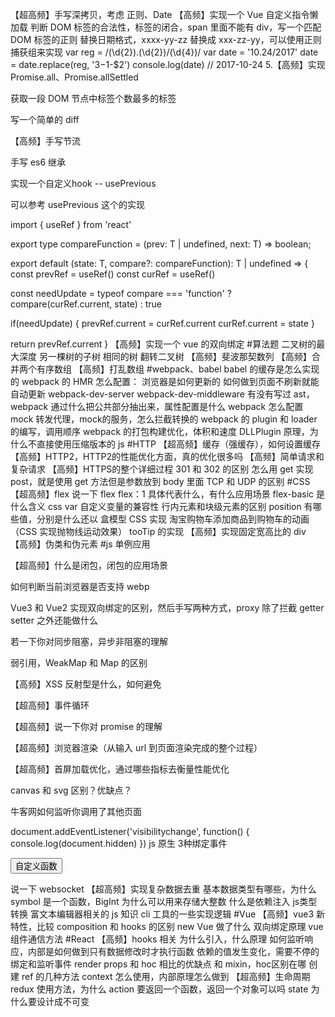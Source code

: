 【超高频】手写深拷贝，考虑 正则、Date
【高频】实现一个 Vue 自定义指令懒加载
判断 DOM 标签的合法性，标签的闭合，span 里面不能有 div，写一个匹配 DOM 标签的正则
替换日期格式，xxxx-yy-zz 替换成 xxx-zz-yy，可以使用正则捕获组来实现
var reg = /(\d{2})\.(\d{2})\/(\d{4})/
var date = '10.24/2017'
date = date.replace(reg, '$3-$1-$2')
console.log(date) // 2017-10-24
5.【高频】实现 Promise.all、Promise.allSettled

获取一段 DOM 节点中标签个数最多的标签

写一个简单的 diff

【高频】手写节流

手写 es6 继承

实现一个自定义hook -- usePrevious

可以参考 usePrevious 这个的实现

import { useRef } from 'react'

export type compareFunction<T> = (prev: T | undefined, next: T) => boolean;

export default <T>(state: T, compare?: compareFunction<T>): T | undefined => {
  const prevRef = useRef<T>()
  const curRef = useRef<T>()
  
  const needUpdate = typeof compare === 'function' ? compare(curRef.current, state) : true
  
  if(needUpdate) {
    prevRef.current = curRef.current
    curRef.current = state
  }
  
  return prevRef.current
}
【高频】实现一个 vue 的双向绑定
#算法题
二叉树的最大深度
另一棵树的子树
相同的树
翻转二叉树
【高频】斐波那契数列
【高频】合并两个有序数组
【高频】打乱数组
#webpack、babel
babel 的缓存是怎么实现的
webpack 的 HMR 怎么配置：
浏览器是如何更新的
如何做到页面不刷新就能自动更新
webpack-dev-server webpack-dev-middleware
有没有写过 ast，webpack 通过什么把公共部分抽出来，属性配置是什么
webpack 怎么配置 mock 转发代理，mock的服务，怎么拦截转换的
webpack 的 plugin 和 loader 的编写，调用顺序
webpack 的打包构建优化，体积和速度
DLLPlugin 原理，为什么不直接使用压缩版本的 js
#HTTP
【超高频】缓存（强缓存），如何设置缓存
【高频】HTTP2，HTTP2的性能优化方面，真的优化很多吗
【高频】简单请求和复杂请求
【高频】HTTPS的整个详细过程
301 和 302 的区别
怎么用 get 实现 post，就是使用 get 方法但是参数放到 body 里面
TCP 和 UDP 的区别
#CSS
【超高频】flex
说一下 flex
flex：1 具体代表什么，有什么应用场景
flex-basic 是什么含义
css var 自定义变量的兼容性
行内元素和块级元素的区别
position 有哪些值，分别是什么还以
盒模型
CSS 实现
淘宝购物车添加商品到购物车的动画（CSS 实现抛物线运动效果）
tooTip 的实现
【高频】实现固定宽高比的 div
【高频】伪类和伪元素
#js
单例应用

【超高频】什么是闭包，闭包的应用场景

如何判断当前浏览器是否支持 webp

Vue3 和 Vue2 实现双向绑定的区别，然后手写两种方式，proxy 除了拦截 getter setter 之外还能做什么

若一下你对同步阻塞，异步非阻塞的理解

弱引用，WeakMap 和 Map 的区别

【高频】XSS 反射型是什么，如何避免

【超高频】事件循环

【超高频】说一下你对 promise 的理解

【超高频】浏览器渲染（从输入 url 到页面渲染完成的整个过程）

【超高频】首屏加载优化，通过哪些指标去衡量性能优化

canvas 和 svg 区别？优缺点？

牛客网如何监听你调用了其他页面

document.addEventListener('visibilitychange', function() {
  console.log(document.hidden)
})
js 原生 3种绑定事件
<!-- 第一种 直接在标签里绑定 -->
<button id="btn" onclick="handleClick()">
  自定义函数
</button>

<script>
// 利用 DOM0 进行绑定
  var btn = document.getElementById('btn')
  btn.onclick = handleClick()
  
  // 利用 DOM3 进行绑定
  btn.addEventListener('click', handleClick)
</script>
说一下 websocket
【超高频】实现复杂数据去重
基本数据类型有哪些，为什么 symbol 是一个函数，BigInt 为什么可以用来存储大整数
什么是依赖注入
js类型转换
富文本编辑器相关的 js 知识
cli 工具的一些实现逻辑
#Vue
【高频】vue3 新特性，比较 composition 和 hooks 的区别
new Vue 做了什么
双向绑定原理
vue 组件通信方法
#React
【高频】hooks 相关
为什么引入，什么原理
如何监听响应，内部是如何做到只有数据修改时才执行函数
依赖的值发生变化，需要不停的绑定和监听事件
render props 和 hoc 相比的优缺点
和 mixin，hoc区别在哪
创建 ref 的几种方法
context 怎么使用，内部原理怎么做到
【超高频】生命周期
redux
使用方法，为什么 action 要返回一个函数，返回一个对象可以吗
state 为什么要设计成不可变